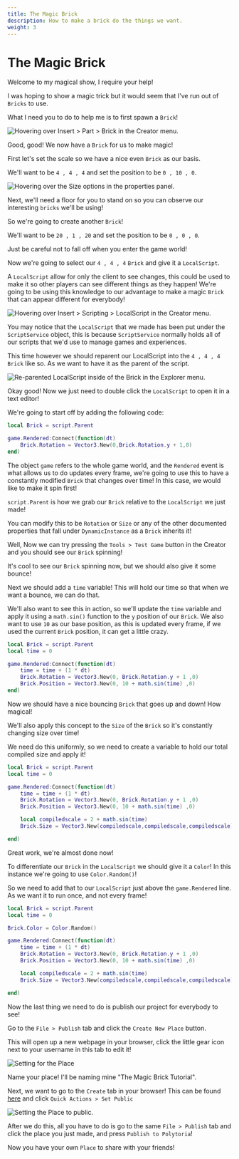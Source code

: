 ```yaml
---
title: The Magic Brick
description: How to make a brick do the things we want.
weight: 3
---
```


# The Magic Brick

Welcome to my magical show, I require your help!

I was hoping to show a magic trick but it would seem that I've run out of `Bricks` to use.

What I need you to do to help me is to first spawn a `Brick`!

![Hovering over Insert > Part > Brick in the Creator menu.](/assets/tutorials/basic-tutorials/the-magic-brick/image-0.webp)

Good, good! We now have a `Brick` for us to make magic!

First let's set the scale so we have a nice even `Brick` as our basis.

We'll want to be `4 , 4 , 4` and set the position to be `0 , 10 , 0`.

![Hovering over the Size options in the properties panel.](/assets/tutorials/basic-tutorials/the-magic-brick/image-1.webp)

Next, we'll need a floor for you to stand on so you can observe our interesting `bricks` we'll be using!

So we're going to create another `Brick`!

We'll want to be `20 , 1 , 20` and set the position to be `0 , 0 , 0`.

Just be careful not to fall off when you enter the game world!

Now we're going to select our `4 , 4 , 4` `Brick` and give it a `LocalScript`.

A `LocalScript` allow for only the client to see changes, this could be used to make it so other players can see different things as they happen! We're going to be using this knowledge to our advantage to make a magic `Brick` that can appear different for everybody!

![Hovering over Insert > Scripting > LocalScript in the Creator menu.](/assets/tutorials/basic-tutorials/the-magic-brick/image-2.webp)

You may notice that the `LocalScript` that we made has been put under the `ScriptService` object, this is because `ScriptService` normally holds all of our scripts that we'd use to manage games and experiences.

This time however we should reparent our LocalScript into the `4 , 4 , 4` `Brick` like so. As we want to have it as the parent of the script.

![Re-parented LocalScript inside of the Brick in the Explorer menu.](/assets/tutorials/basic-tutorials/the-magic-brick/image-3.webp)

Okay good! Now we just need to double click the `LocalScript` to open it in a text editor!

We're going to start off by adding the following code:

```lua
local Brick = script.Parent

game.Rendered:Connect(function(dt)
    Brick.Rotation = Vector3.New(0,Brick.Rotation.y + 1,0)
end)
```

The object `game` refers to the whole game world, and the `Rendered` event is what allows us to do updates every frame, we're going to use this to have a constantly modified `Brick` that changes over time! In this case, we would like to make it spin first!

`script.Parent` is how we grab our `Brick` relative to the `LocalScript` we just made!

You can modify this to be `Rotation` or `Size` or any of the other documented properties that fall under `DynamicInstance` as a `Brick` inherits it!

Well, Now we can try pressing the `Tools > Test Game` button in the Creator and you should see our `Brick` spinning!

It's cool to see our `Brick` spinning now, but we should also give it some bounce!

Next we should add a `time` variable! This will hold our time so that when we want a bounce, we can do that.

We'll also want to see this in action, so we'll update the `time` variable and apply it using a `math.sin()` function to the `y` position of our `Brick`. We also want to use `10` as our base position, as this is updated every frame, if we used the current `Brick` position, it can get a little crazy.

```lua
local Brick = script.Parent
local time = 0

game.Rendered:Connect(function(dt)
    time = time + (1 * dt)
  	Brick.Rotation = Vector3.New(0, Brick.Rotation.y + 1 ,0)
    Brick.Position = Vector3.New(0, 10 + math.sin(time) ,0)
end)
```
Now we should have a nice bouncing `Brick` that goes up and down! How magical!

We'll also apply this concept to the `Size` of the `Brick` so it's constantly changing size over time!

We need do this uniformly, so we need to create a variable to hold our total compiled size and apply it!

```lua
local Brick = script.Parent
local time = 0

game.Rendered:Connect(function(dt)
    time = time + (1 * dt)
  	Brick.Rotation = Vector3.New(0, Brick.Rotation.y + 1 ,0)
    Brick.Position = Vector3.New(0, 10 + math.sin(time) ,0)

    local compiledscale = 2 + math.sin(time) 
    Brick.Size = Vector3.New(compiledscale,compiledscale,compiledscale)

end)
```

Great work, we're almost done now!

To differentiate our `Brick` in the `LocalScript` we should give it a `Color`! In this instance we're going to use `Color.Random()`!

So we need to add that to our `LocalScript` just above the `game.Rendered` line. As we want it to run once, and not every frame!

```lua
local Brick = script.Parent
local time = 0

Brick.Color = Color.Random()

game.Rendered:Connect(function(dt)
    time = time + (1 * dt)
  	Brick.Rotation = Vector3.New(0, Brick.Rotation.y + 1 ,0)
    Brick.Position = Vector3.New(0, 10 + math.sin(time) ,0)

    local compiledscale = 2 + math.sin(time) 
    Brick.Size = Vector3.New(compiledscale,compiledscale,compiledscale)

end)
```

Now the last thing we need to do is publish our project for everybody to see!

Go to the `File > Publish` tab and click the `Create New Place` button.

This will open up a new webpage in your browser, click the little gear icon next to your username in this tab to edit it!

![Setting for the Place](/assets/tutorials/basic-tutorials/the-magic-brick/image-5.webp)

Name your place! I'll be naming mine "The Magic Brick Tutorial".

Next, we want to go to the `Create` tab in your browser! This can be found [here](https://polytoria.com/create/) and click `Quick Actions > Set Public`

![Setting the Place to public.](/assets/tutorials/basic-tutorials/the-magic-brick/image-4.webp)

After we do this, all you have to do is go to the same `File > Publish` tab and click the place you just made, and press `Publish to Polytoria`!

Now you have your own `Place` to share with your friends!